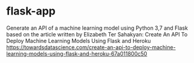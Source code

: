# flask-app
Generate an API of a machine learning model using Python 3,7 and Flask based on the article written by Elizabeth Ter Sahakyan:
Create An API To Deploy Machine Learning  Models Using Flask and Heroku
https://towardsdatascience.com/create-an-api-to-deploy-machine-learning-models-using-flask-and-heroku-67a011800c50
